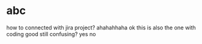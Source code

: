 # abc
how to connected with jira project?
ahahahhaha ok
this is also the one with coding
good
still confusing?
yes
no

